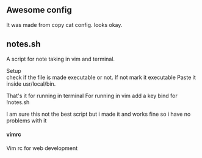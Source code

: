 ## Awesome config
It was made from copy cat config. looks okay.

## notes.sh
A script for note taking in vim and terminal.

Setup       
        check if the file is made executable or not. If not mark it executable
        Paste it inside usr/local/bin.

That's it for running in terminal 
For running in vim 
        add a key bind for !notes.sh


I am sure this not the best script but i made it and works fine so i have no problems with it

#### vimrc
Vim rc for web development
